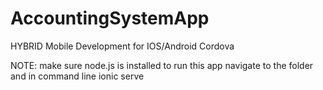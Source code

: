 # AccountingSystemApp
HYBRID Mobile Development for IOS/Android Cordova

NOTE: make sure node.js is installed
to run this app navigate to the folder and in command line ionic serve 
